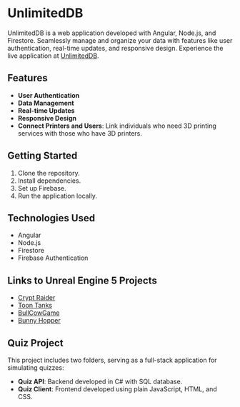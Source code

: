 # UnlimitedDB

UnlimitedDB is a web application developed with Angular, Node.js, and Firestore. Seamlessly manage and organize your data with features like user authentication, real-time updates, and responsive design. Experience the live application at [UnlimitedDB](https://unlimiteddb-ffd35.web.app/).

## Features

- **User Authentication**
- **Data Management**
- **Real-time Updates**
- **Responsive Design**
- **Connect Printers and Users**: Link individuals who need 3D printing services with those who have 3D printers.

## Getting Started

1. Clone the repository.
2. Install dependencies.
3. Set up Firebase.
4. Run the application locally.

## Technologies Used

- Angular
- Node.js
- Firestore
- Firebase Authentication

## Links to Unreal Engine 5 Projects

- [Crypt Raider](https://github.com/BudinCristian/CryptRaider)
- [Toon Tanks](https://github.com/BudinCristian/ToonTanks)
- [BullCowGame](https://github.com/BudinCristian/BullCowGame)
- [Bunny Hopper](https://github.com/BudinCristian/BunnyHopper)

## Quiz Project

This project includes two folders, serving as a full-stack application for simulating quizzes:

- **Quiz API**: Backend developed in C# with SQL database.
- **Quiz Client**: Frontend developed using plain JavaScript, HTML, and CSS.
